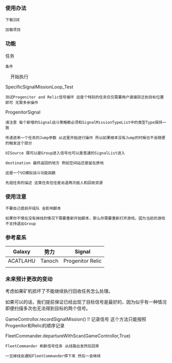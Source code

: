 ### 使用办法

    下载IDE

    加载项目

### 功能

任务

    条件

    开始执行

SpecificSignalMissionLoop_Test

    测试Progenitor and Relic信号循环 这是个特别的任务仅仅需要用户直接跃迁到目标位置即可 无需多余操作

ProgenitorSignal

    请注意 每个新增的Signal战斗策略都必须和SignalMissionTypeList中的类型Type保持一致

    传递进来一个任务的Jump参数 从这里开始进行操作 所以如果根本没有Jump的时候也不会随便的触发这个部分

    UISource 既可以是Group进入信号也可以是普通的SignalList进入

    destination 最终返回的地方 例如空间站还是留在原地

    这是一个UI模拟战斗功能函数

    先祖任务的描述 这类任务往往是击退两次敌人和回收资源

### 使用注意

    不要自己提前开组队 会影响脚本

    如果你不慎在没有掉线的情况下需要重新开始脚本，那么你需要重新打开游戏，因为当前的游戏不支持退出Group

    

### 参考星系

| Galaxy   | 势力   | Signal           |
| -------- | ------ | ---------------- |
| ACATLAHU | Tanoch | Progenitor Relic |
|          |        |                  |

### 未来预计更改的变动

考虑如果矿机损坏了不能继续执行回收任务怎么处理。

如果可以的话，我们提前保证已经出现了目标信号是最好的，因为似乎有一种情况即便扫描多次也无法得到目标的两个信号。

GameControllor.recordSignalMission() !! 记录信号 这个方法只能按照Progenitor和Relic的顺序记录

FleetCommander.departureWithScan(GameControllor,True)

    FleetCommander 刷新信号任务 从线路出发然后回来

    一旦掉线会通知FleetCommander停下来 然后一会继续
